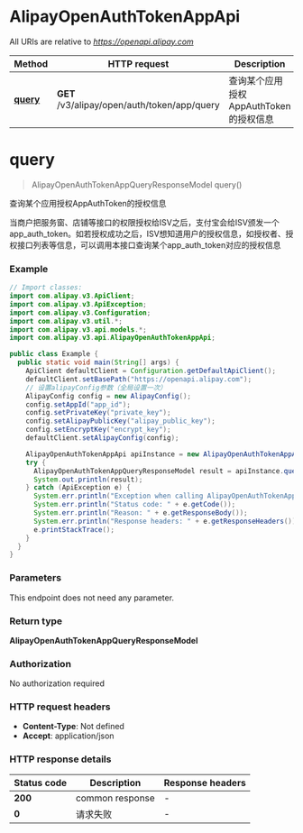 # AlipayOpenAuthTokenAppApi

All URIs are relative to *https://openapi.alipay.com*

| Method | HTTP request | Description |
|------------- | ------------- | -------------|
| [**query**](AlipayOpenAuthTokenAppApi.md#query) | **GET** /v3/alipay/open/auth/token/app/query | 查询某个应用授权AppAuthToken的授权信息 |


<a name="query"></a>
# **query**
> AlipayOpenAuthTokenAppQueryResponseModel query()

查询某个应用授权AppAuthToken的授权信息

当商户把服务窗、店铺等接口的权限授权给ISV之后，支付宝会给ISV颁发一个app_auth_token。如若授权成功之后，ISV想知道用户的授权信息，如授权者、授权接口列表等信息，可以调用本接口查询某个app_auth_token对应的授权信息

### Example
```java
// Import classes:
import com.alipay.v3.ApiClient;
import com.alipay.v3.ApiException;
import com.alipay.v3.Configuration;
import com.alipay.v3.util.*;
import com.alipay.v3.api.models.*;
import com.alipay.v3.api.AlipayOpenAuthTokenAppApi;

public class Example {
  public static void main(String[] args) {
    ApiClient defaultClient = Configuration.getDefaultApiClient();
    defaultClient.setBasePath("https://openapi.alipay.com");
    // 设置alipayConfig参数（全局设置一次）
    AlipayConfig config = new AlipayConfig();
    config.setAppId("app_id");
    config.setPrivateKey("private_key");
    config.setAlipayPublicKey("alipay_public_key");
    config.setEncryptKey("encrypt_key");
    defaultClient.setAlipayConfig(config);

    AlipayOpenAuthTokenAppApi apiInstance = new AlipayOpenAuthTokenAppApi(defaultClient);
    try {
      AlipayOpenAuthTokenAppQueryResponseModel result = apiInstance.query();
      System.out.println(result);
    } catch (ApiException e) {
      System.err.println("Exception when calling AlipayOpenAuthTokenAppApi#query");
      System.err.println("Status code: " + e.getCode());
      System.err.println("Reason: " + e.getResponseBody());
      System.err.println("Response headers: " + e.getResponseHeaders());
      e.printStackTrace();
    }
  }
}
```

### Parameters
This endpoint does not need any parameter.

### Return type

**AlipayOpenAuthTokenAppQueryResponseModel**

### Authorization

No authorization required

### HTTP request headers

 - **Content-Type**: Not defined
 - **Accept**: application/json

### HTTP response details
| Status code | Description | Response headers |
|-------------|-------------|------------------|
| **200** | common response |  -  |
| **0** | 请求失败 |  -  |

